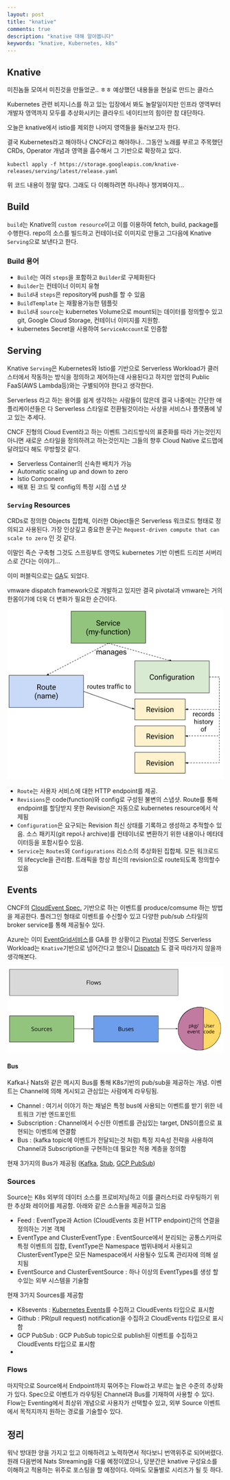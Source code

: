 ```yaml
---
layout: post
title: "knative"
comments: true
description: "knative 대해 알아봅니다"
keywords: "knative, Kubernetes, k8s"
---
```


## Knative

미친놈들 모여서 미친것을 만들었군.. ㅎㅎ 
예상했던 내용들을 현실로 만드는 클라스

Kubernetes 관련 비지니스를 하고 있는 입장에서 봐도 놀랄일이지만
인프라 영역부터 개발자 영역까지 모두를 추상화시키는 클라우드 네이티브의 힘이란 참 대단하다.

오늘은 knative에서 istio를 제외한 나머지 영역들을 둘러보고자 한다.

결국 Kubernetes라고 해야하나 CNCF라고 해야하나..
그동안 노래를 부르고 주목했던 CRDs, Operator 개념과 영역을 흡수해서 그 기반으로 확장하고 있다. 

```
kubectl apply -f https://storage.googleapis.com/knative-releases/serving/latest/release.yaml
```

위 코드 내용이 정말 많다. 그래도 다 이해하려면 하나하나 챙겨봐야지...

## Build

`build`는 Knative의 `custom resource`이고 이를 이용하여 fetch, build, package를 수행한다. repo의 소스를 빌드하고 컨테이너로 이미지로 만들고 그다음에 Knative `Serving`으로 보낸다고 한다. 


### Build 용어
- `Build`는 여러 `steps`을 포함하고 `Builder`로 구체화된다
- `Builder`는 컨테이너 이미지 유형
- `Build`내 `steps`은 repository에 push를 할 수 있음
- `BuildTemplate` 는 재활용가능한 템플릿
- `Build`내 `source`는 kubernetes Volume으로 mount되는 데이터를 정의할수 있고 git, Google Cloud Storage, 컨테이너 이미지를 지원함.
- kubernetes Secret을 사용하여 `ServiceAccount`로 인증함

## Serving

Knative `Serving`은 Kubernetes와 Istio를 기반으로 Serverless Workload가 클러스터에서 작동하는 방식을 정의하고 제어하는데 사용된다고 하지만 엄연히 Public FaaS(AWS Lambda등)와는 구별되어야 한다고 생각한다.

Serverless 라고 하는 용어를 쉽게 생각하는 사람들이 많은데 결국 나중에는 간단한 애플리케이션들은 다 Serverless 스타일로 전환될것이라는 사상을 서비스나 플랫폼에 넣고 있는 추세다. 

CNCF 진형의 Cloud Event라고 하는 이벤트 그리드방식의 표준화를 따라 가는것인지 아니면 새로운 스타일을 정의하려고 하는것인지는 그들의 향후 Cloud Native 로드맵에 달려있다 해도 무방할것 같다. 

- Serverless Container의 신속한 배치가 가능
- Automatic scaling up and down to zero
- Istio Component
- 배포 된 코드 및 config의 특정 시점 스냅 샷

### `Serving` Resources
CRDs로 정의한 Objects 집합체, 이러한 Object들은 Serverless 워크로드 형태로 정의되고 사용된다. 
가장 인상깊고 중요한 문구는 `Request-driven compute that can scale to zero` 인 것 같다.

이말인 즉슨 구축형 그것도 스프링부트 영역도 kubernetes 기반 이벤트 드리븐 서버리스로 간다는 이야기...

이미 퍼블릭으로는 [GA](https://cloud.spring.io/spring-cloud-function/)도 되었다.

vmware dispatch framework으로 개발하고 있지만 결국 pivotal과 vmware는 거의 한몸이기에 더욱 더 변화가 필요한 순간이다.

![serving](https://github.com/knative/serving/raw/master/docs/spec/images/object_model.png)

- `Route`는 사용자 서비스에 대한 HTTP endpoint를 제공.
- `Revisions`은 code(function)와 config로 구성된 불변의 스냅샷. Route를 통해 endpoint를 할당받지 못한 Revision은 자동으로 kubernetes resource에서 삭제됨
- `Configuration`은 요구되는 Revision 최신 상태를 기록하고 생성하고 추적할수 있음. 소스 패키지(git repo나 archive)를 컨테이너로 변환하기 위한 내용이나 메타데이터등을 포함시킬수 있음. 
- `Service`는 `Routes`와 `Configurations` 리소스의 추상화된 집합체. 모든 워크로드의 lifecycle을 관리함. 트래픽을 항상 최신의 revision으로 route되도록 정의할수 있음



## Events

CNCF의 [CloudEvent Spec.](https://www.cncf.io/events/) 기반으로 하는 이벤트를 produce/comsume 하는 방법을 제공한다. 플러그인 형태로 이벤트를 수신할수 있고 다양한 pub/sub 스타일의 broker service를 통해 제공될수 있다. 

Azure는 이미 [EventGrid서비스](https://azure.microsoft.com/ko-kr/services/event-grid/)를 GA를 한 상황이고 [Pivotal](https://pivotal.io/kr/knative) 진영도 Serverless Workload는 `Knative`기반으로 넘어간다고 했으니 [Dispatch](https://github.com/vmware/dispatch) 도 결국 따라가지 않을까 생각해본다. 

![eventing_concept](https://github.com/knative/docs/raw/master/eventing/concepts.png)

#### Bus
Kafka나 Nats와 같은 메시지 Bus를 통해 K8s기반의 pub/sub을 제공하는 개념. 이벤트는 Channel에 의해 게시되고 관심있는 사람에게 라우팅됨.

- Channel : 여기서 이야기 하는 채널은 특정 bus에 사용되는 이벤트를 받기 위한 네트워크 기반 엔드포인트
- Subscription : Channel에서 수신한 이벤트를 관심있는 target, DNS이름으로 표현되는 이벤트에 연결함
- Bus : (kafka topic에 이벤트가 전달되는것 처럼) 특정 지속성 전략을 사용하여 Channel과 Subscription을 구현하는데 필요한 적용 계층을 정의함


현재 3가지의 Bus가 제공됨 ([Kafka](https://github.com/knative/eventing/tree/master/pkg/buses/kafka), [Stub](https://github.com/knative/eventing/tree/master/pkg/buses/stub), [GCP PubSub](https://github.com/knative/eventing/tree/master/pkg/buses/gcppubsub))


### Sources

Source는 K8s 외부의 데이터 소스를 프로비저닝하고 이를 클러스터로 라우팅하기 위한 추상화 레이어를 제공함. 아래와 같은 소스들을 제공하고 있음

- Feed : EventType과 Action (CloudEvents 호환 HTTP endpoint)간의 연결을 정의하는 기본 객체
- EventType and ClusterEventType : EventSource에서 분리되는 공통스키마로 특정 이벤트의 집합, EventType은 Namespace 범위내에서 사용되고 ClusterEventType은 모든 Namespace에서 사용될수 있도록 관리자에 의해 설치됨
- EventSource and ClusterEventSource : 하나 이상의 EventTypes를 생성 할 수있는 외부 시스템을 기술함

현재 3가지 Sources를 제공함
- K8sevents : [Kubernetes Events](https://kubernetes.io/docs/reference/generated/kubernetes-api/v1.10/#event-v1-core)를 수집하고 CloudEvents 타입으로 표시함
- Github : PR(pull request) notification을 수집하고 CloudEvents 타입으로 표시함
- GCP PubSub : GCP PubSub topic으로 publish된 이벤트를 수집하고 CloudEvents 타입으로 표시함
- 
### Flows

마지막으로 Source에서 Endpoint까지 묶어주는 Flow라고 부르는 높은 수준의 추상화가 있다.
Spec으로 이벤트가 라우팅된 Channel과 Bus를 기재하여 사용할 수 있다.
Flow는 Eventing에서 최상위 개념으로 사용자가 선택할수 있고, 외부 Source 이벤트에서 목적지까지 원하는 경로를 기술할수 있다.

## 정리
워낙 방대한 양을 가지고 있고 이해하려고 노력하면서 적다보니 번역위주로 되어버렸다. 
원래 다음번에 Nats Streaming을 다룰 예정이였으나, 
당분간은 knative 구성요소를 이해하고 적용하는 위주로 포스팅을 할 예정이다. 아마도 모듈별로 시리즈가 될 듯 하다.





